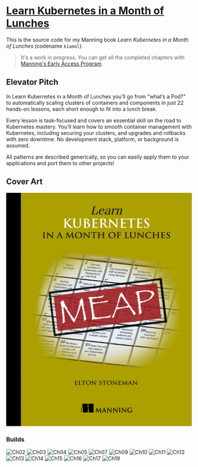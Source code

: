 # [Learn Kubernetes in a Month of Lunches](https://www.manning.com/books/learn-kubernetes-in-a-month-of-lunches)

This is the source code for my Manning book _Learn Kubernetes in a Month of Lunches_ (codename `kiamol`).

> It's a work in progress. You can get all the completed chapters with [Manning's Early Access Program](https://www.manning.com/books/learn-kubernetes-in-a-month-of-lunches).

## Elevator Pitch

In Learn Kubernetes in a Month of Lunches you’ll go from "what’s a Pod?" to automatically scaling clusters of containers and components in just 22 hands-on lessons, each short enough to fit into a lunch break. 

Every lesson is task-focused and covers an essential skill on the road to Kubernetes mastery. You'll learn how to smooth container management with Kubernetes, including securing your clusters, and upgrades and rollbacks with zero downtime. No development stack, platform, or background is assumed. 

All patterns are described generically, so you can easily apply them to your applications and port them to other projects!

## Cover Art

![Cover of the book, Learn Kubernetes in a Month of Lunches](docs/img/cover_meap.jpg)

### Builds

![Ch02](https://github.com/sixeyed/kiamol/workflows/Ch02%20Image%20Builds/badge.svg)
![Ch03](https://github.com/sixeyed/kiamol/workflows/Ch03%20Image%20Builds/badge.svg)
![Ch04](https://github.com/sixeyed/kiamol/workflows/Ch04%20Image%20Builds/badge.svg)
![Ch05](https://github.com/sixeyed/kiamol/workflows/Ch05%20Image%20Builds/badge.svg)
![Ch07](https://github.com/sixeyed/kiamol/workflows/Ch07%20Image%20Builds/badge.svg)
![Ch09](https://github.com/sixeyed/kiamol/workflows/Ch09%20Image%20Builds/badge.svg)
![Ch10](https://github.com/sixeyed/kiamol/workflows/Ch10%20Image%20Builds/badge.svg)
![Ch11](https://github.com/sixeyed/kiamol/workflows/Ch11%20Image%20Builds/badge.svg)
![Ch12](https://github.com/sixeyed/kiamol/workflows/Ch12%20Image%20Builds/badge.svg)
![Ch13](https://github.com/sixeyed/kiamol/workflows/Ch13%20Image%20Builds/badge.svg)
![Ch14](https://github.com/sixeyed/kiamol/workflows/Ch14%20Image%20Builds/badge.svg)
![Ch15](https://github.com/sixeyed/kiamol/workflows/Ch15%20Image%20Builds/badge.svg)
![Ch16](https://github.com/sixeyed/kiamol/workflows/Ch16%20Image%20Builds/badge.svg)
![Ch17](https://github.com/sixeyed/kiamol/workflows/Ch17%20Image%20Builds/badge.svg)
![Ch19](https://github.com/sixeyed/kiamol/workflows/Ch19%20Image%20Builds/badge.svg)